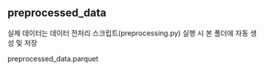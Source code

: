 ## preprocessed_data

실제 데이터는 데이터 전처리 스크립트(preprocessing.py) 실행 시 본 폴더에 자동 생성 및 저장

preprocessed_data.parquet
